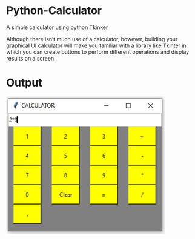 # Python-Calculator
A simple calculator using python Tkinker

Although there isn’t much use of a calculator, however, building your graphical UI calculator will make you familiar with a library like Tkinter in which you can create buttons to perform different operations and display results on a screen.

# Output

![Calculator](images/calc.jpg "Calc")
